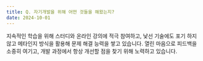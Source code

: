 ```yaml
---
title: Q. 자기개발을 위해 어떤 것들을 해왔는지?
date: 2024-10-01
---
```


지속적인 학습을 위해 스터디와 온라인 강의에 적극 참여하고, 낯선 기술에도 포기 하지 않고 메타인지 방식을 활용해 문제 해결 능력을 쌓고 있습니다.
열린 마음으로 피드백을 소중히 여기고, 개발 과정에서 항상 개선할 점을 찾기 위해 노력하고 있습니다.